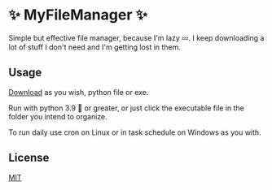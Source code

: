 # ✨ MyFileManager ✨

Simple but effective file manager, because I'm lazy 💤. I keep downloading a lot of stuff I don't need
and I'm getting lost in them.


## Usage

[Download](https://github.com/Madapiw/MyFileManager) as you wish, python file or exe.

Run with python 3.9 🐍 or greater, or just click the executable file in the folder you intend to organize.

To run daily use cron on Linux or in task schedule on Windows as you with.

## License
[MIT](https://choosealicense.com/licenses/mit/)

